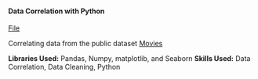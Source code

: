 #### Data Correlation with Python

[File](../Python_Correlation.ipynb)

Correlating data from the public dataset [Movies](https://www.kaggle.com/danielgrijalvas/movies)

<b>Libraries Used:</b> Pandas, Numpy, matplotlib, and Seaborn
<b>Skills Used:</b> Data Correlation, Data Cleaning, Python 